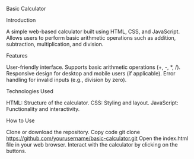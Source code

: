Basic Calculator

Introduction

A simple web-based calculator built using HTML, CSS, and JavaScript.
Allows users to perform basic arithmetic operations such as addition, subtraction, multiplication, and division.

Features

User-friendly interface.
Supports basic arithmetic operations (+, -, *, /).
Responsive design for desktop and mobile users (if applicable).
Error handling for invalid inputs (e.g., division by zero).

Technologies Used

HTML: Structure of the calculator.
CSS: Styling and layout.
JavaScript: Functionality and interactivity.

How to Use

Clone or download the repository.
Copy code
git clone https://github.com/yourusername/basic-calculator.git
Open the index.html file in your web browser.
Interact with the calculator by clicking on the buttons.
